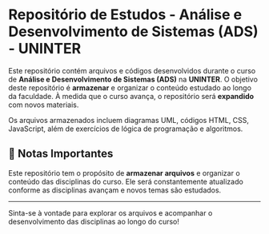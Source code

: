 # Repositório de Estudos - Análise e Desenvolvimento de Sistemas (ADS) - UNINTER

Este repositório contém arquivos e códigos desenvolvidos durante o curso de **Análise e Desenvolvimento de Sistemas (ADS)** na **UNINTER**. O objetivo deste repositório é **armazenar** e organizar o conteúdo estudado ao longo da faculdade. À medida que o curso avança, o repositório será **expandido** com novos materiais.

Os arquivos armazenados incluem diagramas UML, códigos HTML, CSS, JavaScript, além de exercícios de lógica de programação e algoritmos.

## 📝 Notas Importantes

Este repositório tem o propósito de **armazenar arquivos** e organizar o conteúdo das disciplinas do curso. Ele será constantemente atualizado conforme as disciplinas avançam e novos temas são estudados.

---

Sinta-se à vontade para explorar os arquivos e acompanhar o desenvolvimento das disciplinas ao longo do curso!
